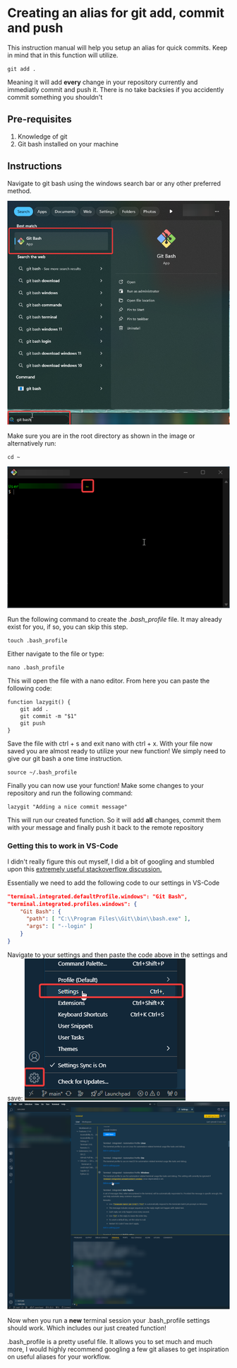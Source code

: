 # Creating an alias for git add, commit and push

This instruction manual will help you setup an alias for quick commits. Keep in mind that in this function will utilize.

```git
git add .
```

Meaning it will add **every** change in your repository currently and immediatly commit and push it. There is no take backsies if you accidently commit something you shouldn't

## Pre-requisites

1. Knowledge of git
1. Git bash installed on your machine

## Instructions

Navigate to git bash using the windows search bar or any other preferred method.

![git bash](assets/gitbash.png)

Make sure you are in the root directory as shown in the image or alternatively run:

```git
cd ~
```

![root directory](assets/gitbashrootdirectory.png)

Run the following command to create the *.bash_profile* file. It may already exist for you, if so, you can skip this step.

```git
touch .bash_profile
```

Either navigate to the file or type:

```git
nano .bash_profile
```

This will open the file with a nano editor. From here you can paste the following code:

```git
function lazygit() {
    git add .
    git commit -m "$1"
    git push
}
```

Save the file with ctrl + s and exit nano with ctrl + x.
With your file now saved you are almost ready to utilize your new function! We simply need to give our git bash a one time instruction.

```git
source ~/.bash_profile
```

Finally you can now use your function! Make some changes to your repository and run the following command:

```git
lazygit "Adding a nice commit message"
```

This will run our created function. So it will add **all** changes, commit them with your message and finally push it back to the remote repository

### Getting this to work in VS-Code

I didn't really figure this out myself, I did a bit of googling and stumbled upon this [extremely useful stackoverflow discussion.](https://stackoverflow.com/questions/51820921/vscode-integrated-terminal-doesnt-load-bashrc-or-bash-profile)

Essentially we need to add the following code to our settings in VS-Code

```JSON
"terminal.integrated.defaultProfile.windows": "Git Bash",
"terminal.integrated.profiles.windows": {
    "Git Bash": {
      "path": [ "C:\\Program Files\\Git\\bin\\bash.exe" ],
      "args": [ "--login" ]
    }
}
```

Navigate to your settings and then paste the code above in the settings and save:
![vscode settings](assets/vscode_navigate_to_settings.png)
![vscode searching for the right settings](assets/vscode_settings.png)

Now when you run a **new** terminal session your .bash_profile settings should work. Which includes our just created function!

.bash_profile is a pretty useful file. It allows you to set much and much more, I would highly recommend googling a few git aliases to get inspiration on useful aliases for your workflow.
